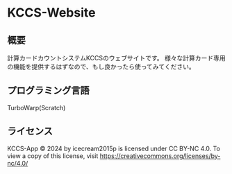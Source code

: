 # KCCS-Website
## 概要
計算カードカウントシステムKCCSのウェブサイトです。
様々な計算カード専用の機能を提供するはずなので、もし良かったら使ってみてください。
## プログラミング言語
TurboWarp(Scratch)
## ライセンス
KCCS-App © 2024 by icecream2015p is licensed under CC BY-NC 4.0. To view a copy of this license, visit https://creativecommons.org/licenses/by-nc/4.0/
